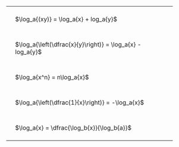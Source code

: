 ---
---

<style type="text/css">
#T_ebbc9 th.col_heading {
  text-align: left;
  font-size: 1em;
}
#T_ebbc9 td {
  text-align: left;
  font-size: 1em;
  padding: 1.5em;
}
#T_ebbc9_row0_col0, #T_ebbc9_row1_col0, #T_ebbc9_row2_col0, #T_ebbc9_row3_col0, #T_ebbc9_row4_col0 {
  width: 400px;
  white-space: pre-wrap;
}
</style>
<table id="T_ebbc9">
  <thead>
  </thead>
  <tbody>
    <tr>
      <td id="T_ebbc9_row0_col0" class="data row0 col0" >$\log_a{(xy)} = \log_a{x} + log_a{y}$</td>
    </tr>
    <tr>
      <td id="T_ebbc9_row1_col0" class="data row1 col0" >$\log_a{\left(\dfrac{x}{y}\right)} = \log_a{x} - log_a{y}$</td>
    </tr>
    <tr>
      <td id="T_ebbc9_row2_col0" class="data row2 col0" >$\log_a{x^n} = n\log_a{x}$</td>
    </tr>
    <tr>
      <td id="T_ebbc9_row3_col0" class="data row3 col0" >$\log_a{\left(\dfrac{1}{x}\right)} = -\log_a{x}$</td>
    </tr>
    <tr>
      <td id="T_ebbc9_row4_col0" class="data row4 col0" >$\log_a{x} = \dfrac{\log_b{x}}{\log_b{a}}$</td>
    </tr>
  </tbody>
</table>
